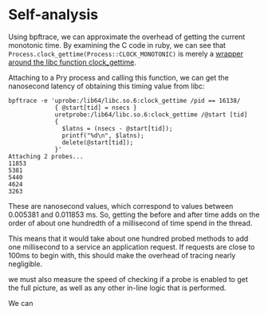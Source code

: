 # Self-analysis

Using bpftrace, we can approximate the overhead of getting the current monotonic time. By examining the C code in ruby, we can see that 
`Process.clock_gettime(Process::CLOCK_MONOTONIC)` is merely a [wrapper around the libc function clock_gettime](https://github.com/ruby/ruby/blob/trunk/process.c#L7882-L7892).

Attaching to a Pry process and calling this function, we can get the nanosecond latency of obtaining this timing value from libc:

```
bpftrace -e 'uprobe:/lib64/libc.so.6:clock_gettime /pid == 16138/
             { @start[tid] = nsecs }
             uretprobe:/lib64/libc.so.6:clock_gettime /@start [tid]
             {
               $latns = (nsecs - @start[tid]);
               printf("%d\n", $latns);
               delete(@start[tid]);
             }'
Attaching 2 probes...
11853
5381
5440
4624
3263
```

These are nanosecond values, which correspond to values between 0.005381 and 0.011853 ms. So, getting the before and after time adds on the order of about one hundredth of a millisecond of time spend in the thread.

This means that it would take about one hundred probed methods to add one millisecond to a service an application request. If requests are close to 100ms to begin with, this should make the overhead of tracing nearly negligible.

we must also measure the speed of checking if a probe is enabled to get the full picture, as well as any other in-line logic that is performed.

We can
